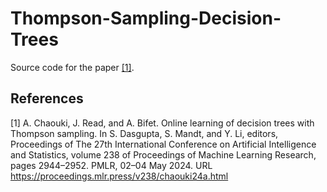 # Thompson-Sampling-Decision-Trees

Source code for the paper [[1]](#1).

## References
<a id="1">[1]</a> 
A. Chaouki, J. Read, and A. Bifet. Online learning of decision trees
with Thompson sampling. In S. Dasgupta, S. Mandt, and Y. Li, editors, Proceedings of The 27th International Conference on Artificial
Intelligence and Statistics, volume 238 of Proceedings of Machine
Learning Research, pages 2944–2952. PMLR, 02–04 May 2024. URL
https://proceedings.mlr.press/v238/chaouki24a.html
